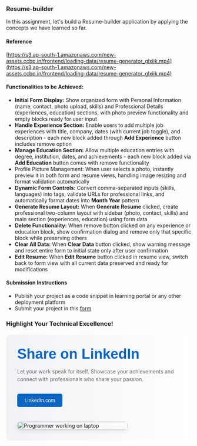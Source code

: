 ### Resume-builder

In this assignment, let's build a Resume-builder application by applying the concepts we have learned so far.

#### Reference

[https://s3.ap-south-1.amazonaws.com/new-assets.ccbp.in/frontend/loading-data/resume-generator_glxiik.mp4](https://s3.ap-south-1.amazonaws.com/new-assets.ccbp.in/frontend/loading-data/resume-generator_glxiik.mp4)

#### Functionalities to be Achieved:

- **Initial Form Display:** Show organized form with Personal Information (name, contact, photo upload, skills) and Professional Details (experiences, education) sections, with photo preview functionality and empty blocks ready for user input
- **Handle Experience Section:** Enable users to add multiple job experiences with title, company, dates (with current job toggle), and description - each new block added through **Add Experience** button includes remove option
- **Manage Education Section:** Allow multiple education entries with degree, institution, dates, and achievements - each new block added via **Add Education** button comes with remove functionality
- Profile Picture Management: When user selects a photo, instantly preview it in both form and resume views, handling image resizing and format validation automatically
- **Dynamic Form Controls:** Convert comma-separated inputs (skills, languages) into tags, validate URLs for professional links, and automatically format dates into **Month Year** pattern
- **Generate Resume Layout:** When **Generate Resume** clicked, create professional two-column layout with sidebar (photo, contact, skills) and main section (experiences, education) using form data
- **Delete Functionality:** When remove button clicked on any experience or education block, show confirmation dialog and remove only that specific block while preserving others
- **Clear All Data:** When **Clear Data** button clicked, show warning message and reset entire form to initial state only after user confirmation
- **Edit Resume:** When **Edit Resume** button clicked in resume view, switch back to form view with all current data preserved and ready for modifications


#### Submission Instructions

- Publish your project as a code snippet in learning portal or any other deployment platform
- Submit your project in this [form]()

### Highlight Your Technical Excellence!

<MultiLineNote>
<div style="display: flex; flex-wrap: wrap; gap: 40px; padding: 30px; background: linear-gradient(to right, #f0f2f5, #ffffff); border-radius: 12px; max-width: 1200px; margin: 20px auto;">
    <div style="flex: 1 1 300px;">
        <h2 style="font-family: Arial, sans-serif; color: #0a66c2; margin: 0 0 15px 0; font-size: clamp(1.5rem, 4vw, 2.5rem);">Share on LinkedIn</h2>
        <p style="color: #666; line-height: 1.5;">Let your work speak for itself. Showcase your achievements and connect with professionals who share your passion.</p>
        <a href="https://www.linkedin.com" 
           style="display: inline-block; margin-top: 15px; padding: 10px 20px; background-color: #0a66c2; color: white; text-decoration: none; border-radius: 5px; font-family: Arial, sans-serif;">
            LinkedIn.com
        </a>
    </div>
    <div style="flex: 0 1 300px;">
        <img src="https://res.cloudinary.com/dpvbaiyus/image/upload/v1730870613/programmer-work-laptop-computer-website-code-program-concept_133260-5402_ffsbmo.avif" 
             style="width: 100%; height: auto; border-radius: 8px; box-shadow: 0 4px 12px rgba(0,0,0,0.1);" 
             alt="Programmer working on laptop">
    </div>
</div>
</MultiLineNote>
